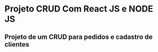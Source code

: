 # Projeto CRUD Com React JS e NODE JS  

## Projeto de um CRUD para pedidos e cadastro de clientes 

